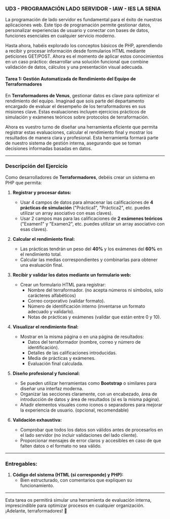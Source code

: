 ### UD3 - PROGRAMACIÓN LADO SERVIDOR - IAW - IES LA SENIA  

La programación de lado servidor es fundamental para el éxito de nuestras aplicaciones web. Este tipo de programación permite gestionar datos, personalizar experiencias de usuario y conectar con bases de datos, funciones esenciales en cualquier servicio moderno.

Hasta ahora, habéis explorado los conceptos básicos de PHP, aprendiendo a recibir y procesar información desde formularios HTML mediante peticiones GET/POST. Ahora es el momento de aplicar estos conocimientos en un caso práctico: desarrollar una solución funcional que combine validación de datos, cálculos y una presentación visual adecuada.

#### **Tarea 1: Gestión Automatizada de Rendimiento del Equipo de Terraformadores**  

En **Terraformadores de Venus**, gestionar datos es clave para optimizar el rendimiento del equipo. Imaginad que sois parte del departamento encargado de evaluar el desempeño de los terraformadores en sus misiones clave. Estas evaluaciones incluyen ejercicios prácticos de simulación y exámenes teóricos sobre protocolos de terraformación.  

Ahora es vuestro turno de diseñar una herramienta eficiente que permita registrar estas evaluaciones, calcular el rendimiento final y mostrar los resultados de manera clara y profesional. Esta herramienta formará parte de nuestro sistema de gestión interna, asegurando que se toman decisiones informadas basadas en datos.  

---

### **Descripción del Ejercicio**  

Como desarrolladores de **Terraformadores**, debéis crear un sistema en PHP que permita:  

1. **Registrar y procesar datos:**  
   - Usar 4 campos de datos para almacenar las calificaciones de **4 prácticas de simulación** ("Práctica1", "Práctica2", etc. puedes utilizar un array asociativo con esas claves).  
   - Usar 2 campos mas para las calificaciones de **2 exámenes teóricos** ("Examen1" y "Examen2", etc. puedes utilizar un array asociativo con esas claves).  

2. **Calcular el rendimiento final:**  
   - Las prácticas tendrán un peso del **40%** y los exámenes del **60%** en el rendimiento total.  
   - Calcular las medias correspondientes y combinarlas para obtener una evaluación final.  

3. **Recibir y validar los datos mediante un formulario web:**  
   - Crear un formulario HTML para registrar:  
     - Nombre del terraformador. (no acepta números ni símbolos, solo carácteres alfabéticos)
     - Correo corporativo (validar formato).  
     - Número de identificación interno (inventarse un formato adecuado y validarlo).  
     - Notas de prácticas y exámenes (validar que están entre 0 y 10).  

4. **Visualizar el rendimiento final:**  
   - Mostrar en la misma página o en una página de resultados:  
     - Datos del terraformador (nombre, correo y número de identificación).  
     - Detalles de las calificaciones introducidas.  
     - Media de prácticas y exámenes.  
     - Evaluación final calculada.  

5. **Diseño profesional y funcional:**  
   - Se pueden utilizar herramientas como **Bootstrap** o similares para diseñar una interfaz moderna.  
   - Organizar las secciones claramente, con un encabezado, área de introducción de datos y área de resultados (si es la misma página).  
   - Añadir elementos visuales como iconos o separadores para mejorar la experiencia de usuario. (opcional, recomendable)

6. **Validación exhaustiva:**  
   - Comprobar que todos los datos son válidos antes de procesarlos en el lado servidor (no incluir validaciones del lado cliente).  
   - Proporcionar mensajes de error claros y accesibles en caso de que falten datos o el formato no sea válido.  


---


### **Entregables:**  

1. **Código del sistema (HTML (si corresponde) y PHP):**  
   - Bien estructurado, con comentarios que expliquen su funcionamiento.  

 
---

Esta tarea os permitirá simular una herramienta de evaluación interna, imprescindible para optimizar procesos en cualquier organización. ¡Adelante, terraformadores! 🚀